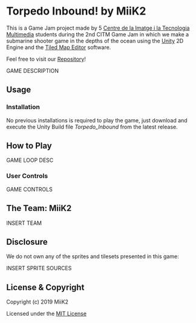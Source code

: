 # Torpedo Inbound! by MiiK2
This is a Game Jam project made by 5 [Centre de la Imatge i la Tecnologia Multimedia](https://www.citm.upc.edu/ing/) students during the 2nd CITM Game Jam in which we make a submarine shooter game in the depths of the ocean using the [Unity](https://unity.com/) 2D Engine and the [Tiled Map Editor](https://www.mapeditor.org/) software.

Feel free to visit our [Repository](https://github.com/miik2/2nd_CITM_GameJam)!

GAME DESCRIPTION

## Usage
### Installation
No previous installations is required to play the game, just download and execute the Unity Build file *Torpedo_Inbound* from the latest release.

## How to Play
GAME LOOP DESC

### User Controls
GAME CONTROLS

## The Team: MiiK2
INSERT TEAM

## Disclosure
We do not own any of the sprites and tilesets presented in this game:

INSERT SPRITE SOURCES

## License & Copyright 

Copyright (c) 2019 MiiK2

Licensed under the [MIT License](LICENSE.txt)
